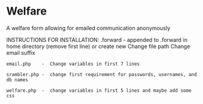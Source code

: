 # Welfare
A welfare form allowing for emailed communication anonymously

INSTRUCTIONS FOR INSTALLATION:
	.forward     -	appended to .forward in home directory (remove first line) or create new
					Change file path
					Change email suffix
	
	email.php    - 	Change variables in first 7 lines
	
	srambler.php - 	change first requirement for passwords, usernames, and db names
	
	welfare.php  - 	change variables in first 5 lines and maybe add some css